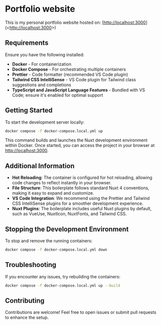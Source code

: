 # Portfolio website

This is my personal portfolio website hosted on: [[http://localhost:3000](https://www.andywillekens.nl)](<[http://localhost:3000](https://www.andywillekens.nl)>)

## Requirements

Ensure you have the following installed:

- **Docker** - For containerization
- **Docker Compose** - For orchestrating multiple containers
- **Prettier** - Code formatter (recommended VS Code plugin)
- **Tailwind CSS IntelliSense** - VS Code plugin for Tailwind class suggestions and completions
- **TypeScript and JavaScript Language Features** - Bundled with VS Code; ensure it's enabled for optimal support

## Getting Started

To start the development server locally:

```bash
docker compose -f docker-compose.local.yml up
```

This command builds and launches the Nuxt development environment within Docker. Once started, you can access the project in your browser at [http://localhost:3000](http://localhost:3000).

## Additional Information

- **Hot Reloading**: The container is configured for hot reloading, allowing code changes to reflect instantly in your browser.
- **File Structure**: This boilerplate follows standard Nuxt 4 conventions, making it easy to expand and customize.
- **VS Code Integration**: We recommend using the Prettier and Tailwind CSS IntelliSense plugins for a smoother development experience.
- **Nuxt Plugins**: The boilerplate includes useful Nuxt plugins by default, such as VueUse, NuxtIcon, NuxtFonts, and Tailwind CSS.

## Stopping the Development Environment

To stop and remove the running containers:

```bash
docker compose -f docker-compose.local.yml down
```

## Troubleshooting

If you encounter any issues, try rebuilding the containers:

```bash
docker compose -f docker-compose.local.yml up --build
```

## Contributing

Contributions are welcome! Feel free to open issues or submit pull requests to enhance the setup.
